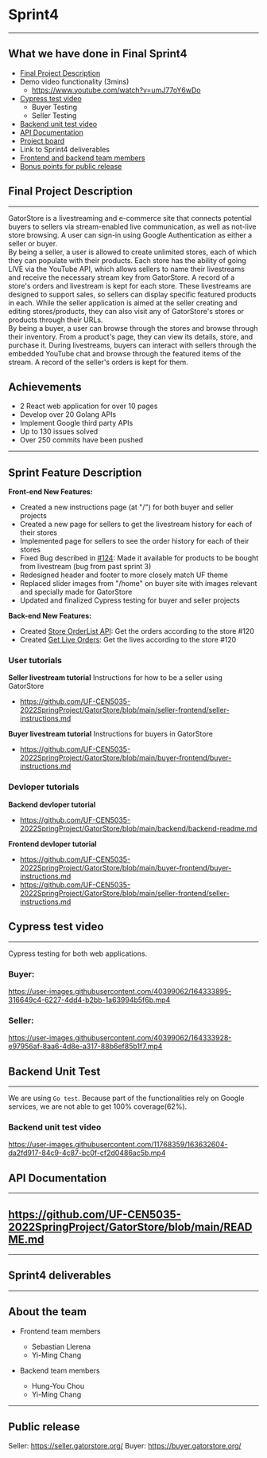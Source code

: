 # Sprint4
---
## What we have done in Final Sprint4
- [Final Project Description](https://github.com/UF-CEN5035-2022SpringProject/GatorStore/blob/main/sprint4.md#final-project-description)       
- Demo video functionality (3mins)
  - https://www.youtube.com/watch?v=umJ77oY6wDo 
- [Cypress test video](https://github.com/UF-CEN5035-2022SpringProject/GatorStore/blob/main/sprint4.md#cypress-test-video-1)
  - Buyer Testing 
  - Seller Testing
- [Backend unit test video](https://github.com/UF-CEN5035-2022SpringProject/GatorStore/blob/main/sprint4.md#backend-unit-test)
- [API Documentation](https://github.com/UF-CEN5035-2022SpringProject/GatorStore/blob/main/README.md)
- [Project board](https://github.com/orgs/UF-CEN5035-2022SpringProject/projects/1)
- Link to Sprint4 deliverables
- [Frontend and backend team members](https://github.com/UF-CEN5035-2022SpringProject/GatorStore/blob/main/sprint4.md#about-the-team)
- [Bonus points for public release](https://github.com/UF-CEN5035-2022SpringProject/GatorStore/blob/main/sprint4.md#public-release)

## Final Project Description
---
GatorStore is a livestreaming and e-commerce site that connects potential buyers to sellers via stream-enabled live communication, as well as not-live store browsing. A user can sign-in using Google Authentication as either a seller or buyer.     
By being a seller, a user is allowed to create unlimited stores, each of which they can populate with their products. Each store has the ability of going LIVE via the YouTube API, which allows sellers to name their livestreams and receive the necessary stream key from GatorStore. A record of a store's orders and livestream is kept for each store. These livestreams are designed to support sales, so sellers can display specific featured products in each. While the seller application is aimed at the seller creating and editing stores/products, they can also visit any of GatorStore's stores or products through their URLs.     
By being a buyer, a user can browse through the stores and browse through their inventory. From a product's page, they can view its details, store, and purchase it. During livestreams, buyers can interact with sellers through the embedded YouTube chat and browse through the featured items of the stream. A record of the seller's orders is kept for them.

## Achievements 
- 2 React web application for over 10 pages
- Develop over 20 Golang APIs
- Implement Google third party APIs
- Up to 130 issues solved
- Over 250 commits have been pushed

---
## Sprint Feature Description
**Front-end New Features:**
 - Created a new instructions page (at "/") for both buyer and seller projects
 - Created a new page for sellers to get the livestream history for each of their stores
 - Implemented page for sellers to see the order history for each of their stores
 - Fixed Bug described in [#124](https://github.com/UF-CEN5035-2022SpringProject/GatorStore/issues/124): Made it available for products to be bought from livestream (bug from past sprint 3)
 - Redesigned header and footer to more closely match UF theme
 - Replaced slider images from "/home" on buyer site with images relevant and specially made for GatorStore
 - Updated and finalized Cypress testing for buyer and seller projects

**Back-end New Features:**
 - Created [Store OrderList API](https://github.com/UF-CEN5035-2022SpringProject/GatorStore/issues/76#issuecomment-1076493741): Get the orders according to the store #120
 - Created [Get Live Orders](https://github.com/UF-CEN5035-2022SpringProject/GatorStore/issues/120#issuecomment-1097158961): Get the lives according to the store #120

### User tutorials
**Seller livestream tutorial**
Instructions for how to be a seller using GatorStore
- https://github.com/UF-CEN5035-2022SpringProject/GatorStore/blob/main/seller-frontend/seller-instructions.md

**Buyer livestream tutorial**
Instructions for buyers in GatorStore
- https://github.com/UF-CEN5035-2022SpringProject/GatorStore/blob/main/buyer-frontend/buyer-instructions.md

### Devloper tutorials
**Backend devloper tutorial**
- https://github.com/UF-CEN5035-2022SpringProject/GatorStore/blob/main/backend/backend-readme.md

**Frontend devloper tutorial**
- https://github.com/UF-CEN5035-2022SpringProject/GatorStore/blob/main/buyer-frontend/buyer-instructions.md
- https://github.com/UF-CEN5035-2022SpringProject/GatorStore/blob/main/seller-frontend/seller-instructions.md

## Cypress test video 
---
Cypress testing for both web applications.

### Buyer:

https://user-images.githubusercontent.com/40399062/164333895-316649c4-6227-4dd4-b2bb-1a63994b5f6b.mp4   

### Seller:

https://user-images.githubusercontent.com/40399062/164333928-e97956af-8aa6-4d8e-a317-88b6ef85b1f7.mp4

## Backend Unit Test
---
We are using `Go test`.
Because part of the functionalities rely on Google services, we are not able to get 100% coverage(62%).

###  Backend unit test video 
https://user-images.githubusercontent.com/11768359/163632604-da2fd917-84c9-4c87-bc0f-cf2d0486ac5b.mp4

## API Documentation
---
https://github.com/UF-CEN5035-2022SpringProject/GatorStore/blob/main/README.md
---

---
## Sprint4 deliverables

---
## About the team 
- Frontend team members
  - Sebastian Llerena
  - Yi-Ming Chang

- Backend team members
  - Hung-You Chou
  - Yi-Ming Chang

--- 
## Public release
Seller: 
https://seller.gatorstore.org/
Buyer: 
https://buyer.gatorstore.org/

